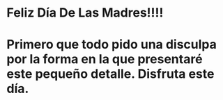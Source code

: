 # Feliz Día De Las Madres!!!! 
# Primero que todo pido una disculpa por la forma en la que presentaré este pequeño detalle. Disfruta este día.

